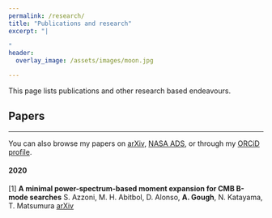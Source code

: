 ```yaml
---
permalink: /research/
title: "Publications and research"
excerpt: "|

"
header:
  overlay_image: /assets/images/moon.jpg

---
```



This page lists publications and other research based endeavours.

## Papers
---
You can also browse my papers on [arXiv](https://arxiv.org/a/gough_a_1.html), [NASA ADS](https://ui.adsabs.harvard.edu/search/q=orcid%3A0000-0002-1524-6949&sort=date+desc), or through my [ORCiD profile](https://orcid.org/0000-0002-1524-6949).

#### 2020

[1]  **A minimal power-spectrum-based moment expansion for CMB B-mode searches**
S. Azzoni, M. H. Abitbol, D. Alonso, **A. Gough**, N. Katayama, T. Matsumura
[arXiv](https://arxiv.org/abs/2011.11575)
